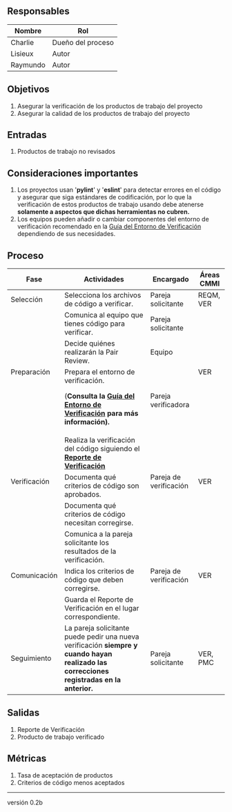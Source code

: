 ## Responsables
Nombre     | Rol
-----------|------------------
Charlie    | Dueño del proceso
Lisieux    | Autor
Raymundo   | Autor

## Objetivos
1. Asegurar la verificación de los productos de trabajo del proyecto
2. Asegurar la calidad de los productos de trabajo del proyecto

## Entradas
1. Productos de trabajo no revisados

## Consideraciones importantes
1. Los proyectos usan '**pylint**' y '**eslint**' para detectar errores en el código y asegurar que  siga estándares de codificación, por lo que la verificación de estos productos de trabajo usando debe atenerse **solamente a aspectos que dichas herramientas no cubren.** 
2. Los equipos pueden añadir o cambiar componentes del entorno de verificación recomendado en la <a href="https://github.com/novaDepto/Nova/wiki/Gu%C3%ADa-de-entorno-de-verificaci%C3%B3n">Guía del Entorno de Verificación</a> dependiendo de sus necesidades.

## Proceso
<table>
  <thead>
    <tr>
      <th>Fase</th>
      <th>Actividades</th>
      <th>Encargado</th>
      <th>Áreas CMMI</th>
    </tr>
  </thead>
  <tbody>
      <tr>
      <td>Selección</td>
      <td>Selecciona los archivos de código a verificar. </td>
      <td>Pareja solicitante</td>
      <td>REQM, VER</td>
    </tr>
    <tr>
      <td rowspan="3">Preparación</td>
      <td>Comunica al equipo que tienes código para verificar. </td>
      <td>Pareja solicitante</td>
      <td rowspan="3">VER</td>
    </tr>
    <tr>
      <td>Decide quiénes realizarán la Pair Review.
      </td>
      <td>Equipo</td>
    </tr>
    <tr>
      <td>Prepara el entorno de verificación.
      <p>(<strong>Consulta la <a href="https://github.com/novaDepto/Nova/wiki/Gu%C3%ADa-de-entorno-de-verificaci%C3%B3n">Guía del Entorno de Verificación<strong></a> para más información).</p>
      </td>
      <td>Pareja verificadora</td>
    </tr>
    <tr>
      <td rowspan="3">Verificación</td>
      <td> Realiza la verificación del código siguiendo el <strong> <a href="https://docs.google.com/spreadsheets/d/1WccrRu2iMWX6y1USG_k5nElfajfu6ACS1L11QNGuKN0/edit#gid=39101311">  Reporte de Verificación </a> </strong> </td>
      <td rowspan="3"> Pareja de verificación </td>
      <td rowspan="3">VER</td>
    </tr>
    <tr>
      <td>Documenta qué criterios de código son aprobados.
      </td>
    </tr>
    <tr>
      <td>Documenta qué criterios de código necesitan corregirse.</td>
    </tr>
    <tr>
      <td rowspan="3">Comunicación</td>
      <td>Comunica a la pareja solicitante los resultados de la verificación. </td>
      <td rowspan="3">Pareja de verificación</td>
      <td rowspan="3">VER</td>
    </tr>
    <tr>
      <td>Indica los criterios de código que deben corregirse.
      </td>
    </tr>
    <tr>
      <td>Guarda el Reporte de Verificación en el lugar correspondiente.</td>
    </tr>
    <tr>
      <td>Seguimiento</td>
      <td>La pareja solicitante puede pedir una nueva verificación <strong>siempre y cuando hayan realizado las correcciones registradas en la  anterior.</strong></td>
      <td>Pareja solicitante</td>
      <td>VER, PMC</td>
    </tr>
    
  </tbody>
</table>

## Salidas
1. Reporte de Verificación
2. Producto de trabajo verificado

## Métricas
1. Tasa de aceptación de productos
2. Criterios de código menos aceptados

***
versión 0.2b
